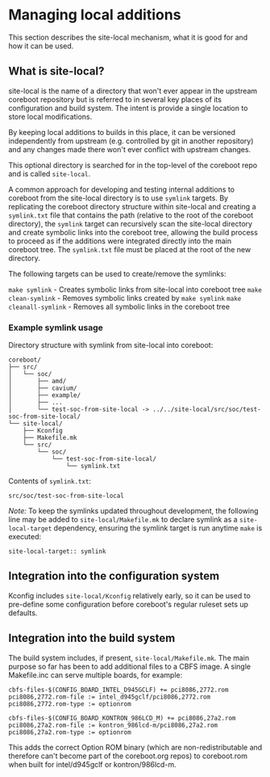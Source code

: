# Managing local additions

This section describes the site-local mechanism, what it is good for and
how it can be used.

## What is site-local?
site-local is the name of a directory that won't ever appear in the
upstream coreboot repository but is referred to in several key places of its
configuration and build system. The intent is provide a single location to
store local modifications.

By keeping local additions to builds in this place, it can be versioned
independently from upstream (e.g. controlled by git in another repository)
and any changes made there won't ever conflict with upstream changes.

This optional directory is searched for in the top-level of the coreboot
repo and is called `site-local`.

A common approach for developing and testing internal additions to coreboot
from the site-local directory is to use `symlink` targets. By replicating
the coreboot directory structure within site-local and creating a
`symlink.txt` file that contains the path (relative to the root of the
coreboot directory), the `symlink` target can recursively scan the
site-local directory and create symbolic links into the coreboot tree,
allowing the build process to proceed as if the additions were integrated
directly into the main coreboot tree. The `symlink.txt` file must be placed
at the root of the new directory.

The following targets can be used to create/remove the symlinks:

`make symlink` - Creates symbolic links from site-local into coreboot tree
`make clean-symlink` - Removes symbolic links created by `make symlink`
`make cleanall-symlink` - Removes all symbolic links in the coreboot tree

### Example symlink usage
Directory structure with symlink from site-local into coreboot:

```
coreboot/
├── src/
│   └── soc/
│       ├── amd/
│       ├── cavium/
│       ├── example/
│       ├── ...
│       └── test-soc-from-site-local -> ../../site-local/src/soc/test-soc-from-site-local/
└── site-local/
    ├── Kconfig
    ├── Makefile.mk
    └── src/
        └── soc/
            └── test-soc-from-site-local/
                └── symlink.txt
```

Contents of `symlink.txt`:

```
src/soc/test-soc-from-site-local
```

*Note:* To keep the symlinks updated throughout development, the following
line may be added to `site-local/Makefile.mk` to declare symlink as a
`site-local-target` dependency, ensuring the symlink target is run anytime
`make` is executed:
```
site-local-target:: symlink
```

## Integration into the configuration system
Kconfig includes `site-local/Kconfig` relatively early, so it can be used
to pre-define some configuration before coreboot's regular ruleset sets
up defaults.

## Integration into the build system
The build system includes, if present, `site-local/Makefile.mk`. The main
purpose so far has been to add additional files to a CBFS image. A single
Makefile.inc can serve multiple boards, for example:

    cbfs-files-$(CONFIG_BOARD_INTEL_D945GCLF) += pci8086,2772.rom
    pci8086,2772.rom-file := intel_d945gclf/pci8086,2772.rom
    pci8086,2772.rom-type := optionrom

    cbfs-files-$(CONFIG_BOARD_KONTRON_986LCD_M) += pci8086,27a2.rom
    pci8086,27a2.rom-file := kontron_986lcd-m/pci8086,27a2.rom
    pci8086,27a2.rom-type := optionrom

This adds the correct Option ROM binary (which are non-redistributable and
therefore can't become part of the coreboot.org repos) to coreboot.rom when
built for intel/d945gclf or kontron/986lcd-m.
